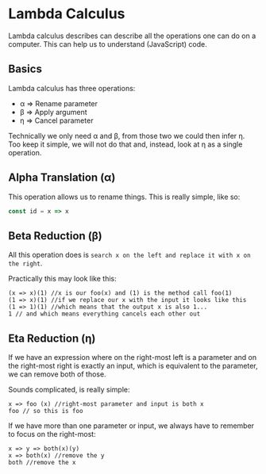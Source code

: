 # Lambda Calculus
Lambda calculus describes can describe all the operations one can do on a computer. This can help us to understand (JavaScript) code.

## Basics
Lambda calculus has three operations:
- α => Rename parameter 
- β => Apply argument 
- η => Cancel parameter

Technically we only need α and β, from those two we could then infer η. Too keep it simple, we will not do that and, instead, look at η as a single operation.

## Alpha Translation (α)
This operation allows us to rename things. This is really simple, like so:
```js
const id = x => x
```

## Beta Reduction (β)
All this operation does is `search x on the left and replace it with x on the right`.

Practically this may look like this:
```
(x => x)(1) //x is our foo(x) and (1) is the method call foo(1)
(1 => x)(1) //if we replace our x with the input it looks like this
(1 => 1)(1) //which means that the output x is also 1...
1 // and which means everything cancels each other out
```

## Eta Reduction (η)
If we have an expression where on the right-most left is a parameter and on the right-most right is exactly an input, which is equivalent to the parameter, we can remove both of those.

Sounds complicated, is really simple:
```
x => foo (x) //right-most parameter and input is both x
foo // so this is foo
```

If we have more than one parameter or input, we always have to remember to focus on the right-most:
```
x => y => both(x)(y)
x => both(x) //remove the y
both //remove the x
```